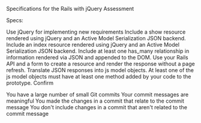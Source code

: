 Specifications for the Rails with jQuery Assessment

Specs:

 Use jQuery for implementing new requirements
 Include a show resource rendered using jQuery and an Active Model Serialization JSON backend.
 Include an index resource rendered using jQuery and an Active Model Serialization JSON backend.
 Include at least one has_many relationship in information rendered via JSON and appended to the DOM.
 Use your Rails API and a form to create a resource and render the response without a page refresh.
 Translate JSON responses into js model objects.
 At least one of the js model objects must have at least one method added by your code to the prototype.
Confirm

 You have a large number of small Git commits
 Your commit messages are meaningful
 You made the changes in a commit that relate to the commit message
 You don't include changes in a commit that aren't related to the commit message
